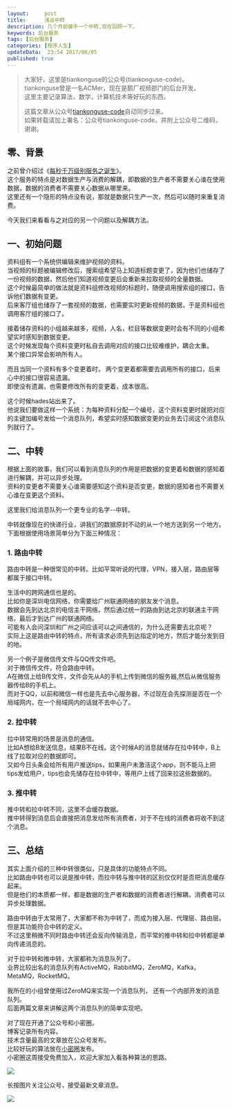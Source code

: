 ```yaml
---  
layout:     post  
title:      浅谈中转
description: 几个月前接手一个中转,现在回顾一下。  
keywords: 后台服务  
tags: [后台服务]  
categories: [程序人生]  
updateData:  23:54 2017/06/05
published: true  
---  
```

  
  
>   
> 大家好，这里是tiankonguse的公众号(tiankonguse-code)。    
> tiankonguse曾是一名ACMer，现在是鹅厂视频部门的后台开发。    
> 这里主要记录算法，数学，计算机技术等好玩的东西。   
>      
> 这篇文章从公众号[tiankonguse-code](http://mp.weixin.qq.com/s/kjuZuB6l80e49rP_cJEr_g)自动同步过来。    
> 如果转载请加上署名：公众号tiankonguse-code，并附上公众号二维码，谢谢。    
>    
  
  
## 零、背景

之前曾介绍过《[每秒千万级别服务之诞生](https://mp.weixin.qq.com/s/6taVob0DFx7K5QK-l4nmxQ)》。  
这个服务的特点是对数据生产与消费的解耦，即数据的生产者不需要关心谁在使用数据，数据的消费者不需要关心数据从哪里来。    
这里还有一个隐形的特点没有说，那就是数据只生产一次，然后可以随时来重复消费。  


今天我们来看看与之对应的另一个问题以及解耦方法。  



## 一、初始问题 

资料组有一个系统供编辑来维护视频的资料。  
当视频的标题被编辑修改后，搜索组希望马上知道标题变更了，因为他们也储存了一份视频的数据，然后他们知道视频变更后会重新来拉取视频的全量数据。  
这个时候最简单的做法就是资料组修改视频的标题时，随便调用搜索组的接口，告诉他们数据有变更。  
后来客厅组也储存了一套视频的数据，也需要实时更新视频的数据，于是资料组也调用客厅组的接口了。  


接着储存资料的小组越来越多，视频，人名，栏目等数据变更时会有不同的小组希望实时感知到数据变更。  
这个时候发现每个资料变更时私自去调用对应的接口比较难维护，耦合太重。  
某个接口异常会影响所有人。  


而且当同一个资料有多个变更着时， 两个变更着都需要去调用所有的接口，后来心中的接口很容易遗漏。  
即使没有遗漏，也需要修改所有的变更着，成本很高。  


这个时候hades站出来了。  
他说我们要做这样一个系统：为每种资料分配一个编号，这个资料变更时就把对应的主键加编号发给一个消息队列，希望实时感知数据变更的业务去订阅这个消息队列就行了。  


## 二、中转


根据上面的故事，我们可以看到消息队列的作用是把数据的变更着和数据的感知着进行解耦，并可以异步处理。  
资料的变更者不需要关心谁需要感知这个资料是否变更，数据的感知者也不需要关心谁在变更这个资料。  


这里我们给消息队列一个更专业的名字--中转。  


中转就像现在的快递行业，讲我们的数据原封不动的从一个地方送到另一个地方。  
下面根据使用场景简单分为下面三种情况：


### 1. 路由中转

路由中转是一种很常见的中转。比如平常听说的代理，VPN，接入层，路由层等都属于接口中转。  


生活中的跨网通信也是的。  
比如你是深圳电信网络，你需要给广州联通网络的朋友发个消息。  
数据会先到达北京的电信主干网络，然后通过统一的路由到达北京的联通主干网络，最后才到达广州的联通网络。    
可能有人会问深圳和广州之间应该可以之间通信的，为什么还需要去北京呢？  
实际上这是路由中转的特点，所有请求必须先到达指定的地方，然后才能分发到目的地。  


另一个例子是微信传文件与QQ传文件吧。  
对于微信传文件，符合路由中转。  
A在微信上给B传文件，文件会先从A的手机上传到微信的服务器,然后从微信服务器传给B的手机上。  
而对于QQ，以前和微信一样也是先去中心服务器，不过现在会先探测是否在一个局域网内，在一个局域网内的话就不去中心了。  


### 2. 拉中转

拉中转常用的场景是消息的通信。  
比如A想给B发送信息，结果B不在线。这个时候A的消息就储存在拉中转中，B上线了拉取对应的数据即可。  
又如今日头条会给所有用户推送tips，如果用户未激活这个app，则不能马上把tips发给用户，tips也会先储存在拉中转中，等用户上线了回来拉这些数据的。  



### 3. 推中转


推中转和拉中转不同，这里不会缓存数据。  
推中转得到消息后会直接把消息发给所有消费者，对于不在线的消费者将收不到这个消息。  


## 三、总结

其实上面介绍的三种中转很类似，只是具体的功能特点不同。  
比如路由中转也可以说是推中转，而拉中转与推中转的区别仅仅时是否把消息缓存起来。  
但是他们的本质都一样，都是数据的生产者和数据的消费者进行解耦，消费者可以异步处理数据。  


路由中转由于太常用了，大家都不称为中转了，而成为接入层、代理层、路由层。但是其功能符合中转的定义。  
不过这里稍微不同时路由中转还会反向传输消息，而平常的推中转和拉中转都是单向传递消息的。  


对于拉中转和推中转，大家都称为消息队列了。  
业界比较出名的消息队列有ActiveMQ，RabbitMQ，ZeroMQ，Kafka，MetaMQ，RocketMQ。  

我所在的小组曾使用过ZeroMQ来实现一个消息队列， 还有一个内部开发的消息队列。  
后面两篇文章来讲解这两个消息队列的简单实现吧。  


对了现在开通了公众号和小密圈。  
博客记录所有内容。  
技术含量最高的文章放在公众号发布。  
比较好玩的算法放在[小密圈](https://wx.xiaomiquan.com/mweb/views/joingroup/join_group.html?group_id=281548515451&secret=r0krqw9fw0at24vxjxo1uo4k0h4lfe47&extra=d67ce0c25ec91252b3af846a10154c9e9d4cb50c763fee178acd68cd2c2e09ee)发布。  
小密圈这周接受免费加入，欢迎大家加入看各种算法的思路。  

![](https://res.tiankonguse.com/images/suanfa_xiaomiquan.jpg)  
  
  
长按图片关注公众号，接受最新文章消息。   
  
![](https://res.tiankonguse.com/images/weixin-50cm.jpg)  
  
  
  